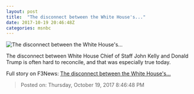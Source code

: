 ```yaml
---
layout: post
title:  "The disconnect between the White House's..."
date: 2017-10-19 20:46:48Z
categories: msnbc
---
```


![The disconnect between the White House's...](http://www.msnbc.com/sites/msnbc/files/styles/ratio--1_91-1--1200x630/public/kelly_watching_trump_160817.jpg?itok=8JQ_u7mm)

The disconnect between White House Chief of Staff John Kelly and Donald Trump is often hard to reconcile, and that was especially true today.


Full story on F3News: [The disconnect between the White House's...](http://www.f3nws.com/n/GQ4vyH)

> Posted on: Thursday, October 19, 2017 8:46:48 PM
